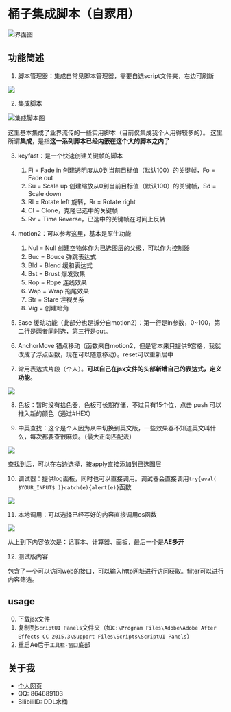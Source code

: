 # 桶子集成脚本（自家用）

![界面图](https://v.guediao.top/mygithub/AeGlobalController/panel.png)

## 功能简述

1. 脚本管理器：集成自常见脚本管理器，需要自选script文件夹，右边可刷新

![](https://v.guediao.top/mygithub/AeGlobalController/panel3.png)

2. 集成脚本

![集成脚本图](https://v.guediao.top/mygithub/AeGlobalController/panel2.png)

这里基本集成了业界流传的一些实用脚本（目前仅集成我个人用得较多的）。
这里所谓**集成**，是指**这一系列脚本已经内嵌在这个大的脚本之内**了

3. keyfast：是一个快速创建关键帧的脚本
    1. Fi = Fade in 创建透明度从0到当前目标值（默认100）的关键帧，Fo = Fade out
    2. Su = Scale up 创建缩放从0到当前目标值（默认100）的关键帧，Sd = Scale down
    3. Rl = Rotate left 旋转，Rr = Rotate right
    4. Cl = Clone，克隆已选中的关键帧
    5. Rv = Time Reverse，已选中的关键帧在时间上反转

4. motion2：可以参考[这里](https://www.zcool.com.cn/article/ZNDIwMzg4.html)，基本是原生功能
    1. Nul = Null 创建空物体作为已选图层的父级，可以作为控制器
    2. Buc = Bouce 弹跳表达式
    3. Bld = Blend 缓和表达式
    4. Bst = Brust 爆发效果
    5. Rop = Rope 连线效果
    6. Wap = Wrap 拖尾效果
    7. Str = Stare 注视关系
    8. Vig = 创建暗角

5. Ease 缓动功能（此部分也是拆分自motion2）：第一行是in参数，0~100，第二行是两者同时选，第三行是out。
6. AnchorMove 锚点移动（函数来自motion2，但是它本来只提供9宫格，我就改成了浮点函数，现在可以随意移动）。reset可以重新居中
7. 常用表达式片段（个人）。**可以自己在jsx文件的头部新增自己的表达式，定义功能**。

![](https://v.guediao.top/mygithub/AeGlobalController/panel4.png)


8. 色板：暂时没有拾色器，色板可长期存储，不过只有15个位，点击 push 可以推入新的颜色（通过#HEX）

9. 中英查找：这个是个人因为从中切换到英文版，一些效果器不知道英文叫什么，每次都要查很麻烦。（最大正向匹配法）

![](https://v.guediao.top/mygithub/AeGlobalController/panel5.png)

查找到后，可以在右边选择，按apply直接添加到已选图层

10. 调试器：提供log面板，同时也可以直接调用。调试器会直接调用``try{eval( $YOUR_INPUT$ )}catch(e){alert(e)}``函数

![](https://v.guediao.top/mygithub/AeGlobalController/panel6.png)

11. 本地调用：可以选择已经写好的内容直接调用os函数

![](https://v.guediao.top/mygithub/AeGlobalController/panel7.png)

从上到下内容依次是：记事本、计算器、画板，最后一个是**AE多开**

12. 测试版内容

包含了一个可以访问web的接口，可以输入http网址进行访问获取。filter可以进行内容筛选。

## usage

0. 下载jsx文件
1. 复制到``ScriptUI Panels``文件夹（如``C:\Program Files\Adobe\Adobe After Effects CC 2015.3\Support Files\Scripts\ScriptUI Panels``）
2. 重启Ae后于``工具栏-窗口``底部

## 关于我
- [个人网页](https://v.guediao.top)
- QQ: 864689103
- BilibiliID: DDL水桶
